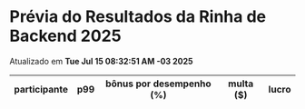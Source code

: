 # Prévia do Resultados da Rinha de Backend 2025
Atualizado em **Tue Jul 15 08:32:51 AM -03 2025**


| participante | p99 | bônus por desempenho (%) | multa ($) | lucro |
| -- | -- | -- | -- | -- |
